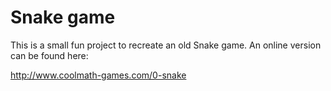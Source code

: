 # Snake game
This is a small fun project to recreate an old Snake game. An online version can be found here: 

http://www.coolmath-games.com/0-snake
